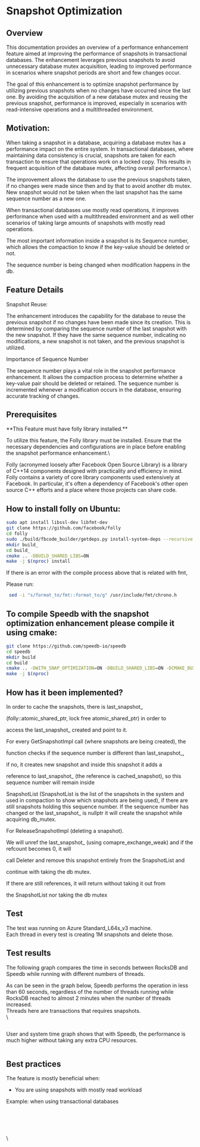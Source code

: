 # Snapshot Optimization

## Overview

This documentation provides an overview of a performance enhancement feature aimed at improving the performance of snapshots in transactional databases. The enhancement leverages previous snapshots to avoid unnecessary database mutex acquisition, leading to improved performance in scenarios where snapshot periods are short and few changes occur.

The goal of this enhancement is to optimize snapshot performance by utilizing previous snapshots when no changes have occurred since the last one. By avoiding the acquisition of a new database mutex and reusing the previous snapshot, performance is improved, especially in scenarios with read-intensive operations and a multithreaded environment.

## Motivation:

When taking a snapshot in a database, acquiring a database mutex has a performance impact on the entire system. In transactional databases, where maintaining data consistency is crucial, snapshots are taken for each transaction to ensure that operations work on a locked copy. This results in frequent acquisition of the database mutex, affecting overall performance.\


The improvement allows the database to use the previous snapshots taken, if  no changes were made since then and by that to avoid another db mutex. New snapshot would not be taken when the last snapshot has the same sequence number as a new one.

When transactional databases use mostly read operations, it improves performance when used with a multithreaded environment and as well other scenarios of taking large amounts of snapshots with mostly read operations.

The most important information inside a snapshot is its Sequence number, which allows the compaction to know if the key-value should be deleted or not.

The sequence number is being changed when modification happens in the db.

## Feature Details

Snapshot Reuse:&#x20;

The enhancement introduces the capability for the database to reuse the previous snapshot if no changes have been made since its creation. This is determined by comparing the sequence number of the last snapshot with the new snapshot. If they have the same sequence number, indicating no modifications, a new snapshot is not taken, and the previous snapshot is utilized.

Importance of Sequence Number

The sequence number plays a vital role in the snapshot performance enhancement. It allows the compaction process to determine whether a key-value pair should be deleted or retained. The sequence number is incremented whenever a modification occurs in the database, ensuring accurate tracking of changes.



## Prerequisites&#x20;

\*\*This Feature must have folly library installed.\*\*



To utilize this feature, the Folly library must be installed. Ensure that the necessary dependencies and configurations are in place before enabling the snapshot performance enhancement.\


Folly (acronymed loosely after Facebook Open Source Library) is a library of C++14 components designed with practicality and efficiency in mind. Folly contains a variety of core library components used extensively at Facebook. In particular, it's often a dependency of Facebook's other open source C++ efforts and a place where those projects can share code.



## How to install folly on Ubuntu:

```bash
sudo apt install libssl-dev libfmt-dev
git clone https://github.com/facebook/folly
cd folly
sudo ./build/fbcode_builder/getdeps.py install-system-deps --recursive
mkdir build_
cd build_
cmake .. -DBUILD_SHARED_LIBS=ON
make -j $(nproc) install

```

If there is an error with the compile process above that is related with fmt,&#x20;

Please run:

```bash
 sed -i "s/format_to/fmt::format_to/g" /usr/include/fmt/chrono.h
```

## **To compile Speedb with the snapshot optimization enhancement please compile it using cmake:**

```bash
git clone https://github.com/speedb-io/speedb
cd speedb
mkdir build
cd build
cmake .. -DWITH_SNAP_OPTIMIZATION=ON -DBUILD_SHARED_LIBS=ON -DCMAKE_BUILD_TYPE=Release
make -j $(nproc)
```



## How has it been implemented?

In order to cache the snapshots, there is last\_snapshot\_

(folly::atomic\_shared\_ptr, lock free atomic\_shared\_ptr) in order to

access the last\_snapshot\_ created and point to it.

For every GetSnapshotImpl call (where snapshots are being created), the

function checks if the sequence number is different than last\_snapshot\_,

if no, it creates new snapshot and inside this snapshot it adds a

reference to last\_snapshot\_ (the reference is cached\_snapshot), so this sequence number will remain inside

SnapshotList (SnapshotList is the list of the snapshots in the system and used in compaction to show which snapshots are being used), if there are still snapshots holding this sequence number. If the sequence number has changed or the last\_snapshot\_ is nullptr it will create the snapshot while acquiring db\_mutex.



For ReleaseSnapshotImpl (deleting a snapshot).

We will unref the last\_snapshot\_ (using comapre\_exchange\_weak) and if the refcount becomes 0, it will

call Deleter and remove this snapshot entirely from the SnapshotList and

continue with taking the db mutex.

If there are still references, it will return without taking it out from

the SnapshotList nor taking the db mutex



## Test

The test was running on Azure Standard\_L64s\_v3 machine.\
Each thread in every test is creating 1M snapshots and delete those.

## Test results&#x20;

The following graph compares the time in seconds between RocksDB and Speedb while running with different numbers of threads.

As can be seen in the graph below, Speedb performs the operation in less than 60 seconds, regardless of the number of threads running while RocksDB reached to almost 2 minutes when the number of threads increased.  \
Threads here are transactions that requires snapshots. \
\


<figure><img src="https://lh5.googleusercontent.com/oGBwfNXYg_50Ckc4U86y5cUsKIu7i_HURseldVRYOUXPd5x-ghOWFqQiv-mTd_RmjumH3mHtJE0y-cWLgOn4AlfKQbpfXvehyROwwYgNmyyYE1c7jcHZ4BdrAsslDFuqS9DNnBgSiF8MC5eKwlz_Iaw" alt=""><figcaption></figcaption></figure>

User and system time graph shows that with Speedb, the performance is much higher without taking any extra CPU resources.&#x20;



<figure><img src="https://lh4.googleusercontent.com/rAxcWrb9n7MggucPlbKEfiLrtJld14rdvOAIHcP1r_GrPPgwcJKsIc-_6FELKBUgNWb43J0jYWJWx54hFaqhDzIqFtYPbQbg4JuHvuw9cUhg0OaSCCk5nAZhtR3WoPDzcPs1Lo7kQ8H-atsmdrHLVc8" alt=""><figcaption></figcaption></figure>

## Best practices&#x20;

The feature is mostly beneficial when:

* You are using snapshots with mostly read workload&#x20;

Example: when using transactional databases

\
\
\
\
\
